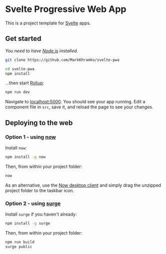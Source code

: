 # Svelte Progressive Web App

This is a project template for [Svelte](https://svelte.technology) apps.

## Get started

*You need to have [Node.js](https://nodejs.org) installed.*

```bash
git clone https://github.com/MarkKhramko/svelte-pwa

cd svelte-pwa
npm install
```

...then start [Rollup](https://rollupjs.org):

```bash
npm run dev
```

Navigate to [localhost:5000](http://localhost:5000). You should see your app running. Edit a component file in `src`, save it, and reload the page to see your changes.


## Deploying to the web

### Option 1 - using [now](https://zeit.co/now)

Install `now`:

```bash
npm install -g now
```

Then, from within your project folder:

```bash
now
```

As an alternative, use the [Now desktop client](https://zeit.co/download) and simply drag the unzipped project folder to the taskbar icon.

### Option 2 - using [surge](https://surge.sh/)

Install `surge` if you haven't already:

```bash
npm install -g surge
```

Then, from within your project folder:

```bash
npm run build
surge public
```
